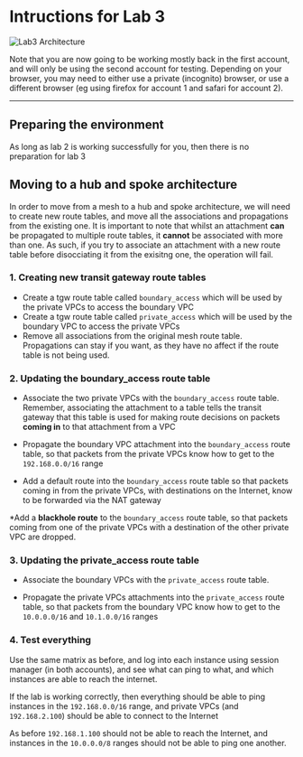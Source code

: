 # Intructions for Lab 3

![Lab3 Architecture](diagrams/lab3.png)

Note that you are now going to be working mostly back in the first account, and will only be using the second account for testing. Depending on your browser, you may need to either use a private (incognito) browser, or use a different browser (eg using firefox for account 1 and safari for account 2).

---

## Preparing the environment

As long as lab 2 is working successfully for you, then there is no preparation for lab 3

## Moving to a hub and spoke architecture

In order to move from a mesh to a hub and spoke architecture, we will need to create new route tables, and move all the associations and propagations from the existing one. It is important to note that whilst an attachment **can** be propagated to multiple route tables, it **cannot** be associated with more than one. As such, if you try to associate an attachment with a new route table before disocciating it from the exisitng one, the operation will fail.

### 1. Creating new transit gateway route tables

* Create a tgw route table called `boundary_access` which will be used by the private VPCs to access the boundary VPC
* Create a tgw route table called `private_access` which will be used by the boundary VPC to access the private VPCs
* Remove all associations from the original mesh route table. Propagations can stay if you want, as they have no affect if the route table is not being used.

### 2. Updating the boundary_access route table

* Associate the two private VPCs with the `boundary_access` route table. Remember, associating the attachment to a table tells the transit gateway that this table is used for making route decisions on packets **coming in** to that attachment from a VPC

* Propagate the boundary VPC attachment into the `boundary_access` route table, so that packets from the private VPCs know how to get to the `192.168.0.0/16` range

* Add a default route into the `boundary_access` route table so that packets coming in from the private VPCs, with destinations on the Internet, know to be forwarded via the NAT gateway

*Add a **blackhole route** to the `boundary_access` route table, so that packets coming from one of the private VPCs with a destination of the other private VPC are dropped.

### 3. Updating the private_access route table

* Associate the boundary VPCs with the `private_access` route table. 

* Propagate the private VPCs attachments into the `private_access` route table, so that packets from the boundary VPC know how to get to the `10.0.0.0/16` and `10.1.0.0/16` ranges

### 4. Test everything

Use the same matrix as before, and log into each instance using session manager (in both accounts), and see what can ping to what, and which instances are able to reach the internet.

If the lab is working correctly, then everything should be able to ping instances in the `192.168.0.0/16` range, and private VPCs (and `192.168.2.100`) should be able to connect to the Internet

As before `192.168.1.100` should not be able to reach the Internet, and instances in the `10.0.0.0/8` ranges should not be able to ping one another.


